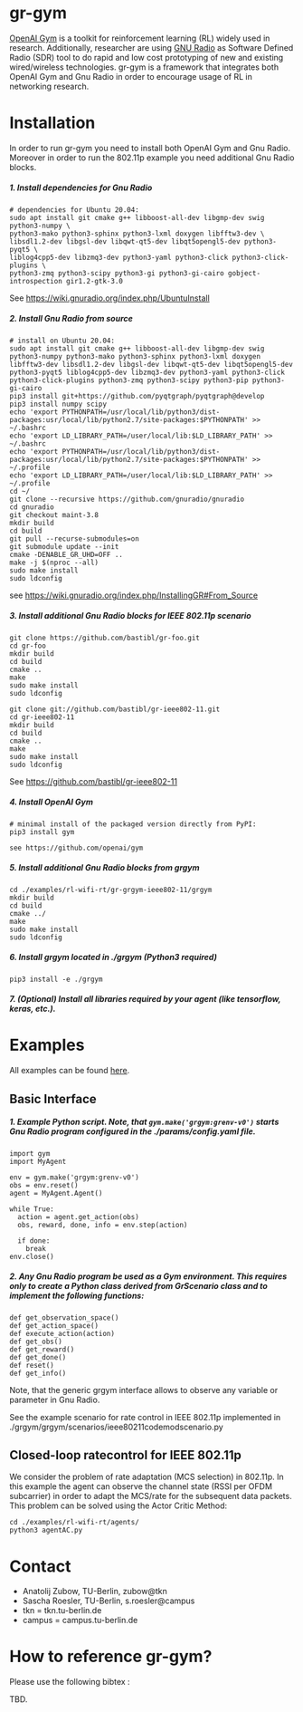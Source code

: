 gr-gym
============

[OpenAI Gym](https://gym.openai.com/) is a toolkit for reinforcement learning (RL) widely used in research. Additionally, researcher are using [GNU Radio](https://www.gnuradio.org/) as Software Defined Radio (SDR) tool to do rapid and low cost prototyping of new and existing wired/wireless technologies. gr-gym is a framework that integrates both OpenAI Gym and Gnu Radio in order to encourage usage of RL in networking research.

Installation
============

In order to run gr-gym you need to install both OpenAI Gym and Gnu Radio. Moreover in order to run the 802.11p example you need additional Gnu Radio blocks.

##### 1. Install dependencies for Gnu Radio
```
# dependencies for Ubuntu 20.04:
sudo apt install git cmake g++ libboost-all-dev libgmp-dev swig python3-numpy \
python3-mako python3-sphinx python3-lxml doxygen libfftw3-dev \
libsdl1.2-dev libgsl-dev libqwt-qt5-dev libqt5opengl5-dev python3-pyqt5 \
liblog4cpp5-dev libzmq3-dev python3-yaml python3-click python3-click-plugins \
python3-zmq python3-scipy python3-gi python3-gi-cairo gobject-introspection gir1.2-gtk-3.0
```
See https://wiki.gnuradio.org/index.php/UbuntuInstall

##### 2. Install Gnu Radio from source
```
# install on Ubuntu 20.04:
sudo apt install git cmake g++ libboost-all-dev libgmp-dev swig python3-numpy python3-mako python3-sphinx python3-lxml doxygen libfftw3-dev libsdl1.2-dev libgsl-dev libqwt-qt5-dev libqt5opengl5-dev python3-pyqt5 liblog4cpp5-dev libzmq3-dev python3-yaml python3-click python3-click-plugins python3-zmq python3-scipy python3-pip python3-gi-cairo
pip3 install git+https://github.com/pyqtgraph/pyqtgraph@develop
pip3 install numpy scipy
echo 'export PYTHONPATH=/usr/local/lib/python3/dist-packages:usr/local/lib/python2.7/site-packages:$PYTHONPATH' >> ~/.bashrc
echo 'export LD_LIBRARY_PATH=/user/local/lib:$LD_LIBRARY_PATH' >> ~/.bashrc
echo 'export PYTHONPATH=/usr/local/lib/python3/dist-packages:usr/local/lib/python2.7/site-packages:$PYTHONPATH' >> ~/.profile
echo 'export LD_LIBRARY_PATH=/user/local/lib:$LD_LIBRARY_PATH' >> ~/.profile
cd ~/
git clone --recursive https://github.com/gnuradio/gnuradio
cd gnuradio
git checkout maint-3.8
mkdir build
cd build
git pull --recurse-submodules=on
git submodule update --init
cmake -DENABLE_GR_UHD=OFF ..
make -j $(nproc --all)
sudo make install
sudo ldconfig
```
see https://wiki.gnuradio.org/index.php/InstallingGR#From_Source

##### 3. Install additional Gnu Radio blocks for IEEE 802.11p scenario
```
git clone https://github.com/bastibl/gr-foo.git
cd gr-foo
mkdir build
cd build
cmake ..
make
sudo make install
sudo ldconfig

git clone git://github.com/bastibl/gr-ieee802-11.git
cd gr-ieee802-11
mkdir build
cd build
cmake ..
make
sudo make install
sudo ldconfig
```
See https://github.com/bastibl/gr-ieee802-11

##### 4. Install OpenAI Gym
```
# minimal install of the packaged version directly from PyPI:
pip3 install gym

see https://github.com/openai/gym
```

##### 5. Install additional Gnu Radio blocks from grgym
```
cd ./examples/rl-wifi-rt/gr-grgym-ieee802-11/grgym
mkdir build
cd build
cmake ../
make
sudo make install
sudo ldconfig
```

##### 6. Install grgym located in ./grgym (Python3 required)
```
pip3 install -e ./grgym
```

##### 7. (Optional) Install all libraries required by your agent (like tensorflow, keras, etc.).


Examples
========

All examples can be found [here](./examples/).

## Basic Interface

##### 1. Example Python script. Note, that `gym.make('grgym:grenv-v0')` starts Gnu Radio program configured in the ./params/config.yaml file.
```
import gym
import MyAgent

env = gym.make('grgym:grenv-v0')
obs = env.reset()
agent = MyAgent.Agent()

while True:
  action = agent.get_action(obs)
  obs, reward, done, info = env.step(action)

  if done:
    break
env.close()

```
##### 2. Any Gnu Radio program be used as a Gym environment. This requires only to create a Python class derived from GrScenario class and to implement the following functions:
```
def get_observation_space()
def get_action_space()
def execute_action(action)
def get_obs()
def get_reward()
def get_done()
def reset()
def get_info()
```
Note, that the generic grgym interface allows to observe any variable or parameter in Gnu Radio.

See the example scenario for rate control in IEEE 802.11p implemented in ./grgym/grgym/scenarios/ieee80211codemodscenario.py

## Closed-loop ratecontrol for IEEE 802.11p
We consider the problem of rate adaptation (MCS selection) in 802.11p. In this example the agent can observe the channel state (RSSI per OFDM subcarrier) in order to adapt the MCS/rate for the subsequent data packets. This problem can be solved using the Actor Critic Method:
```
cd ./examples/rl-wifi-rt/agents/
python3 agentAC.py
```

Contact
============
* Anatolij Zubow, TU-Berlin, zubow@tkn
* Sascha Roesler, TU-Berlin, s.roesler@campus
* tkn = tkn.tu-berlin.de
* campus = campus.tu-berlin.de

How to reference gr-gym?
============

Please use the following bibtex :

TBD.
